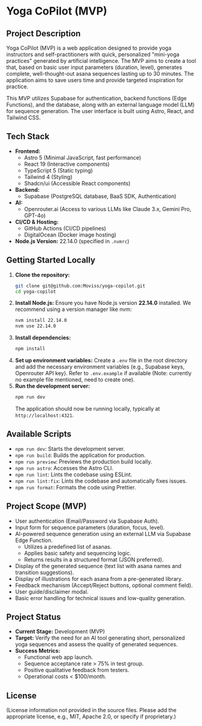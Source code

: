 # Yoga CoPilot (MVP)

## Project Description

Yoga CoPilot (MVP) is a web application designed to provide yoga instructors and self-practitioners with quick,
personalized "mini-yoga practices" generated by artificial intelligence. The MVP aims to create a tool that, based on
basic user input parameters (duration, level), generates complete, well-thought-out asana sequences lasting up to 30
minutes. The application aims to save users time and provide targeted inspiration for practice.

This MVP utilizes Supabase for authentication, backend functions (Edge Functions), and the database, along with an
external language model (LLM) for sequence generation. The user interface is built using Astro, React, and Tailwind CSS.

## Tech Stack

- **Frontend:**
    - Astro 5 (Minimal JavaScript, fast performance)
    - React 19 (Interactive components)
    - TypeScript 5 (Static typing)
    - Tailwind 4 (Styling)
    - Shadcn/ui (Accessible React components)
- **Backend:**
    - Supabase (PostgreSQL database, BaaS SDK, Authentication)
- **AI:**
    - Openrouter.ai (Access to various LLMs like Claude 3.x, Gemini Pro, GPT-4o)
- **CI/CD & Hosting:**
    - GitHub Actions (CI/CD pipelines)
    - DigitalOcean (Docker image hosting)
- **Node.js Version:** 22.14.0 (specified in `.nvmrc`)

## Getting Started Locally

1. **Clone the repository:**
   ```bash
   git clone git@github.com:Moviss/yoga-copilot.git
   cd yoga-copilot
   ```
2. **Install Node.js:**
   Ensure you have Node.js version **22.14.0** installed. We recommend using a version manager like nvm:
   ```bash
   nvm install 22.14.0
   nvm use 22.14.0
   ```
3. **Install dependencies:**
   ```bash
   npm install
   ```
4. **Set up environment variables:**
   Create a `.env` file in the root directory and add the necessary environment variables (e.g., Supabase keys,
   Openrouter API key). Refer to `.env.example` if available (Note: currently no example file mentioned, need to create
   one).
5. **Run the development server:**
   ```bash
   npm run dev
   ```
   The application should now be running locally, typically at `http://localhost:4321`.

## Available Scripts

- `npm run dev`: Starts the development server.
- `npm run build`: Builds the application for production.
- `npm run preview`: Previews the production build locally.
- `npm run astro`: Accesses the Astro CLI.
- `npm run lint`: Lints the codebase using ESLint.
- `npm run lint:fix`: Lints the codebase and automatically fixes issues.
- `npm run format`: Formats the code using Prettier.

## Project Scope (MVP)

- User authentication (Email/Password via Supabase Auth).
- Input form for sequence parameters (duration, focus, level).
- AI-powered sequence generation using an external LLM via Supabase Edge Function.
    - Utilizes a predefined list of asanas.
    - Applies basic safety and sequencing logic.
    - Returns results in a structured format (JSON preferred).
- Display of the generated sequence (text list with asana names and transition suggestions).
- Display of illustrations for each asana from a pre-generated library.
- Feedback mechanism (Accept/Reject buttons, optional comment field).
- User guide/disclaimer modal.
- Basic error handling for technical issues and low-quality generation.

## Project Status

- **Current Stage:** Development (MVP)
- **Target:** Verify the need for an AI tool generating short, personalized yoga sequences and assess the quality of
  generated sequences.
- **Success Metrics:**
    - Functional web app launch.
    - Sequence acceptance rate > 75% in test group.
    - Positive qualitative feedback from testers.
    - Operational costs < $100/month.

## License

(License information not provided in the source files. Please add the appropriate license, e.g., MIT, Apache 2.0, or
specify if proprietary.)
